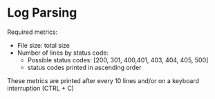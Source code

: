 # Log Parsing

Required metrics:
- File size: total size
- Number of lines by status code:
  - Possible status codes: [200, 301, 400,401, 403, 404, 405, 500]
  - status codes printed in ascending order

These metrics are printed after every 10 lines and/or on a keyboard interruption (CTRL + C)

